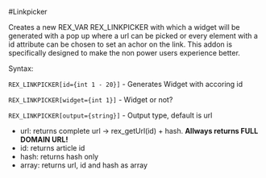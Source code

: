 #Linkpicker

Creates a new REX_VAR REX_LINKPICKER with which a widget will be generated with a pop up where a url can be picked or every element with a id attribute can be chosen  to set an achor on the link. This addon is specifically designed to make the non power users experience better.

Syntax:

`REX_LINKPICKER[id={int 1 - 20}]` - Generates Widget with accoring id

`REX_LINKPICKER[widget={int 1}]` - Widget or not?

`REX_LINKPICKER[output={string}]` - Output type, default is url
 * url: returns complete url -> rex_getUrl(id) + hash. **Allways returns FULL DOMAIN URL!**
 * id: returns article id
 * hash: returns hash only
 * array: returns url, id and hash as array